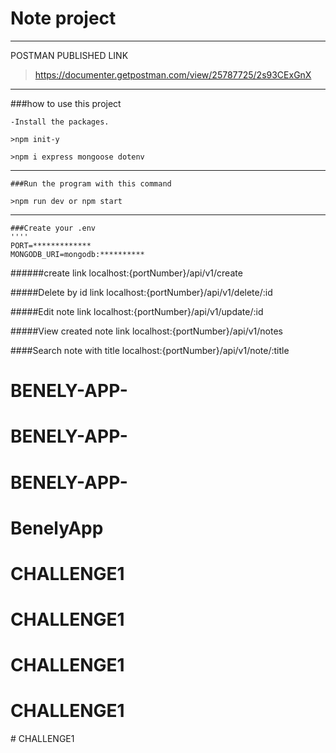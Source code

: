 # Note project


---
POSTMAN PUBLISHED LINK

> https://documenter.getpostman.com/view/25787725/2s93CExGnX

---

###how to use this project

    -Install the packages.

    >npm init-y
    
    >npm i express mongoose dotenv 

---

    ###Run the program with this command 

    >npm run dev or npm start
---
    ###Create your .env
    ''''
    PORT=*************
    MONGODB_URI=mongodb:**********
    

######create link
localhost:{portNumber}/api/v1/create

#####Delete by id link
localhost:{portNumber}/api/v1/delete/:id

#####Edit note link
localhost:{portNumber}/api/v1/update/:id

#####View created note link
localhost:{portNumber}/api/v1/notes

####Search note with title
localhost:{portNumber}/api/v1/note/:title



# BENELY-APP-
# BENELY-APP-
# BENELY-APP-
# BenelyApp
# CHALLENGE1
# CHALLENGE1
# CHALLENGE1
# CHALLENGE1
#   C H A L L E N G E 1  
 